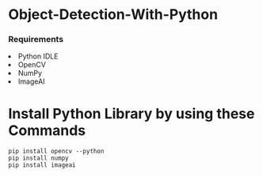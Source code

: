 # Object-Detection-With-Python
### Requirements
<li>Python IDLE</li>
<li>OpenCV</li>
<li>NumPy</li>
<li>ImageAI</li>

<h1> Install Python Library by using these Commands </h1>

```
pip install opencv --python
pip install numpy
pip install imageai

```
